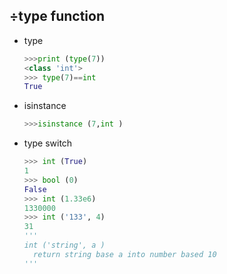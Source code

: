## ÷type function

* type

  ```python
  >>>print (type(7))
  <class 'int'>
  >>> type(7)==int
  True
  ```

* isinstance

  ```python
  >>>isinstance (7,int )
  ```

* type switch

  ```python
  >>> int (True)
  1
  >>> bool (0)
  False
  >>> int (1.33e6)
  1330000
  >>> int ('133', 4)
  31
  '''
  int ('string', a ) 
  	return string base a into number based 10
  '''
  
  
  ```



